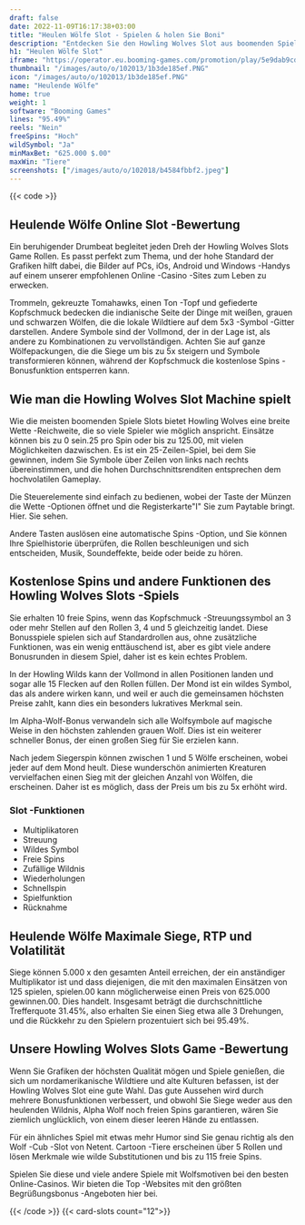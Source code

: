 ```yaml
---
draft: false
date: 2022-11-09T16:17:38+03:00
title: "Heulen Wölfe Slot - Spielen & holen Sie Boni"
description: "Entdecken Sie den Howling Wolves Slot aus boomenden Spielen. Wir haben vollständige Details zum Gameplay, den Funktionen und zum Spielen mit den größten Boni aus den Top -Casinos."
h1: "Heulen Wölfe Slot"
iframe: "https://operator.eu.booming-games.com/promotion/play/5e9dab9cd04d620016b4906e/desktop/demo-links/en"
thumbnail: "/images/auto/o/102013/1b3de185ef.PNG"
icon: "/images/auto/o/102013/1b3de185ef.PNG"
name: "Heulende Wölfe"
home: true
weight: 1
software: "Booming Games"
lines: "95.49%"
reels: "Nein"
freeSpins: "Hoch"
wildSymbol: "Ja"
minMaxBet: "625.000 $.00"
maxWin: "Tiere"
screenshots: ["/images/auto/o/102018/b4584fbbf2.jpeg"]
---
```


{{< code >}}<h2>Heulende Wölfe Online Slot -Bewertung</h2><p>Ein beruhigender Drumbeat begleitet jeden Dreh der Howling Wolves Slots Game Rollen. Es passt perfekt zum Thema, und der hohe Standard der Grafiken hilft dabei, die Bilder auf PCs, iOs, Android und Windows -Handys auf einem unserer empfohlenen Online -Casino -Sites zum Leben zu erwecken.</p><p>Trommeln, gekreuzte Tomahawks, einen Ton -Topf und gefiederte Kopfschmuck bedecken die indianische Seite der Dinge mit weißen, grauen und schwarzen Wölfen, die die lokale Wildtiere auf dem 5x3 -Symbol -Gitter darstellen. Andere Symbole sind der Vollmond, der in der Lage ist, als andere zu Kombinationen zu vervollständigen. Achten Sie auf ganze Wölfepackungen, die die Siege um bis zu 5x steigern und Symbole transformieren können, während der Kopfschmuck die kostenlose Spins -Bonusfunktion entsperren kann.</p><h2>Wie man die Howling Wolves Slot Machine spielt</h2><p>Wie die meisten boomenden Spiele Slots bietet Howling Wolves eine breite Wette -Reichweite, die so viele Spieler wie möglich anspricht. Einsätze können bis zu 0 sein.25 pro Spin oder bis zu 125.00, mit vielen Möglichkeiten dazwischen. Es ist ein 25-Zeilen-Spiel, bei dem Sie gewinnen, indem Sie Symbole über Zeilen von links nach rechts übereinstimmen, und die hohen Durchschnittsrenditen entsprechen dem hochvolatilen Gameplay.</p><p>Die Steuerelemente sind einfach zu bedienen, wobei der Taste der Münzen die Wette -Optionen öffnet und die Registerkarte"I" Sie zum Paytable bringt. Hier. Sie sehen.</p><p>Andere Tasten auslösen eine automatische Spins -Option, und Sie können Ihre Spielhistorie überprüfen, die Rollen beschleunigen und sich entscheiden, Musik, Soundeffekte, beide oder beide zu hören.</p><h2>Kostenlose Spins und andere Funktionen des Howling Wolves Slots -Spiels</h2><p>Sie erhalten 10 freie Spins, wenn das Kopfschmuck -Streuungssymbol an 3 oder mehr Stellen auf den Rollen 3, 4 und 5 gleichzeitig landet. Diese Bonusspiele spielen sich auf Standardrollen aus, ohne zusätzliche Funktionen, was ein wenig enttäuschend ist, aber es gibt viele andere Bonusrunden in diesem Spiel, daher ist es kein echtes Problem.</p><p>In der Howling Wilds kann der Vollmond in allen Positionen landen und sogar alle 15 Flecken auf den Rollen füllen. Der Mond ist ein wildes Symbol, das als andere wirken kann, und weil er auch die gemeinsamen höchsten Preise zahlt, kann dies ein besonders lukratives Merkmal sein.</p><p>Im Alpha-Wolf-Bonus verwandeln sich alle Wolfsymbole auf magische Weise in den höchsten zahlenden grauen Wolf. Dies ist ein weiterer schneller Bonus, der einen großen Sieg für Sie erzielen kann.</p><p>Nach jedem Siegerspin können zwischen 1 und 5 Wölfe erscheinen, wobei jeder auf dem Mond heult. Diese wunderschön animierten Kreaturen vervielfachen einen Sieg mit der gleichen Anzahl von Wölfen, die erscheinen. Daher ist es möglich, dass der Preis um bis zu 5x erhöht wird.</p><h3>
Slot -Funktionen</h3><ul>
<li></span>
Multiplikatoren</li>
<li></span>
Streuung</li>
<li></span>
Wildes Symbol</li>
<li></span>
Freie Spins</li>
<li></span>
Zufällige Wildnis</li>
<li></span>
Wiederholungen</li>
<li></span>
Schnellspin</li>
<li></span>
Spielfunktion</li>
<li></span>
Rücknahme</li></ul><h2>Heulende Wölfe Maximale Siege, RTP und Volatilität</h2><p>Siege können 5.000 x den gesamten Anteil erreichen, der ein anständiger Multiplikator ist und dass diejenigen, die mit den maximalen Einsätzen von 125 spielen, spielen.00 kann möglicherweise einen Preis von 625.000 gewinnen.00. Dies handelt. Insgesamt beträgt die durchschnittliche Trefferquote 31.45%, also erhalten Sie einen Sieg etwa alle 3 Drehungen, und die Rückkehr zu den Spielern prozentuiert sich bei 95.49%.</p><h2>Unsere Howling Wolves Slots Game -Bewertung</h2><p>Wenn Sie Grafiken der höchsten Qualität mögen und Spiele genießen, die sich um nordamerikanische Wildtiere und alte Kulturen befassen, ist der Howling Wolves Slot eine gute Wahl. Das gute Aussehen wird durch mehrere Bonusfunktionen verbessert, und obwohl Sie Siege weder aus den heulenden Wildnis, Alpha Wolf noch freien Spins garantieren, wären Sie ziemlich unglücklich, von einem dieser leeren Hände zu entlassen.</p><p>Für ein ähnliches Spiel mit etwas mehr Humor sind Sie genau richtig als den Wolf -Cub -Slot von Netent. Cartoon -Tiere erscheinen über 5 Rollen und lösen Merkmale wie wilde Substitutionen und bis zu 115 freie Spins.</p><p>Spielen Sie diese und viele andere Spiele mit Wolfsmotiven bei den besten Online-Casinos. Wir bieten die Top -Websites mit den größten Begrüßungsbonus -Angeboten hier bei.</p>{{< /code >}}
{{< card-slots count="12">}}